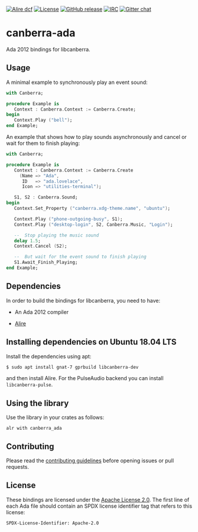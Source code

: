 [![Alire dcf](https://img.shields.io/endpoint?url=https://alire.ada.dev/badges/canberra_ada.json)](https://alire.ada.dev/crates/canberra_ada.html)
[![License](https://img.shields.io/github/license/onox/canberra-ada.svg?color=blue)](https://github.com/onox/canberra-ada/blob/master/LICENSE)
[![GitHub release](https://img.shields.io/github/release/onox/canberra-ada.svg)](https://github.com/onox/canberra-ada/releases/latest)
[![IRC](https://img.shields.io/badge/IRC-%23ada%20on%20libera.chat-orange.svg)](https://libera.chat)
[![Gitter chat](https://badges.gitter.im/gitterHQ/gitter.svg)](https://gitter.im/ada-lang/Lobby)

# canberra-ada

Ada 2012 bindings for libcanberra.

## Usage

A minimal example to synchronously play an event sound:

```ada
with Canberra;

procedure Example is
   Context : Canberra.Context := Canberra.Create;
begin
   Context.Play ("bell");
end Example;
```

An example that shows how to play sounds asynchronously
and cancel or wait for them to finish playing:

```ada
with Canberra;

procedure Example is
   Context : Canberra.Context := Canberra.Create
     (Name => "Ada",
      ID   => "ada.lovelace",
      Icon => "utilities-terminal");

   S1, S2 : Canberra.Sound;
begin
   Context.Set_Property ("canberra.xdg-theme.name", "ubuntu");

   Context.Play ("phone-outgoing-busy", S1);
   Context.Play ("desktop-login", S2, Canberra.Music, "Login");

   --  Stop playing the music sound
   delay 1.5;
   Context.Cancel (S2);

   --  But wait for the event sound to finish playing
   S1.Await_Finish_Playing;
end Example;
```

## Dependencies

In order to build the bindings for libcanberra, you need to have:

 * An Ada 2012 compiler

 * [Alire][url-alire]

## Installing dependencies on Ubuntu 18.04 LTS

Install the dependencies using apt:

```sh
$ sudo apt install gnat-7 gprbuild libcanberra-dev
```

and then install Alire. For the PulseAudio backend you can install `libcanberra-pulse`.

## Using the library

Use the library in your crates as follows:

```
alr with canberra_ada
```

## Contributing

Please read the [contributing guidelines][url-contributing] before opening
issues or pull requests.

## License

These bindings are licensed under the [Apache License 2.0][url-apache].
The first line of each Ada file should contain an SPDX license identifier tag that
refers to this license:

    SPDX-License-Identifier: Apache-2.0

  [url-alire]: https://alire.ada.dev/
  [url-apache]: https://opensource.org/licenses/Apache-2.0
  [url-contributing]: /CONTRIBUTING.md
